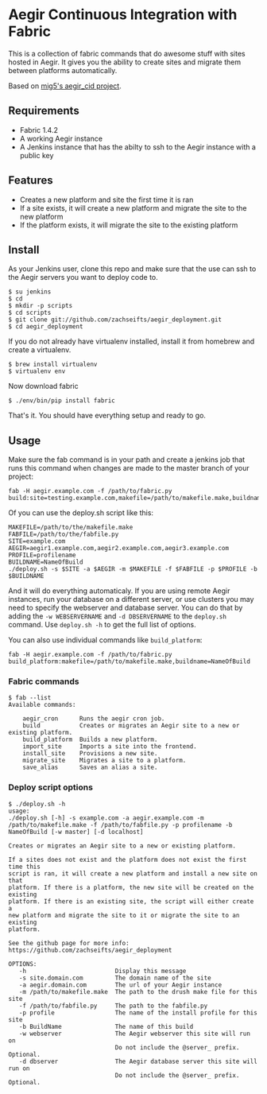 # Aegir Continuous Integration with Fabric

This is a collection of fabric commands that do awesome stuff with sites 
hosted in Aegir. It gives you the ability to create sites and migrate them
between platforms automatically.

Based on [mig5's aegir\_cid project](https://github.com/mig5/aegir_cid).

## Requirements

 - Fabric 1.4.2
 - A working Aegir instance
 - A Jenkins instance that has the abilty to ssh to the Aegir instance with a public key

## Features

 - Creates a new platform and site the first time it is ran
 - If a site exists, it will create a new platform and migrate the site
   to the new platform
 - If the platform exists, it will migrate the site to the existing platform

## Install

As your Jenkins user, clone this repo and make sure that the use can ssh to the
Aegir servers you want to deploy code to.

    $ su jenkins
    $ cd 
    $ mkdir -p scripts
    $ cd scripts
    $ git clone git://github.com/zachseifts/aegir_deployment.git
    $ cd aegir_deployment

If you do not already have virtualenv installed, install it from homebrew and
create a virtualenv.

    $ brew install virtualenv
    $ virtualenv env

Now download fabric

    $ ./env/bin/pip install fabric

That's it. You should have everything setup and ready to go.

## Usage

Make sure the fab command is in your path and create a jenkins job that runs
this command when changes are made to the master branch of your project:

    fab -H aegir.example.com -f /path/to/fabric.py build:site=testing.example.com,makefile=/path/to/makefile.make,buildname=NameOfBuild,webserver=master,dbserver=localhost,profile=ProfileName
 
Of you can use the deploy.sh script like this:

    MAKEFILE=/path/to/the/makefile.make
    FABFILE=/path/to/the/fabfile.py
    SITE=example.com
    AEGIR=aegir1.example.com,aegir2.example.com,aegir3.example.com
    PROFILE=profilename
    BUILDNAME=NameOfBuild
    ./deploy.sh -s $SITE -a $AEGIR -m $MAKEFILE -f $FABFILE -p $PROFILE -b $BUILDNAME

And it will do everything automaticaly. If you are using remote Aegir
instances, run your database on a different server, or use clusters you
may need to specify the webserver and database server. You can do that by
adding the `-w WEBSERVERNAME` and `-d DBSERVERNAME` to the `deploy.sh`
command. Use `deploy.sh -h` to get the full list of options.

You can also use individual commands like `build_platform`:

    fab -H aegir.example.com -f /path/to/fabric.py build_platform:makefile=/path/to/makefile.make,buildname=NameOfBuild

### Fabric commands

    $ fab --list
    Available commands:

        aegir_cron      Runs the aegir cron job.
        build           Creates or migrates an Aegir site to a new or existing platform.
        build_platform  Builds a new platform.
        import_site     Imports a site into the frontend.
        install_site    Provisions a new site.
        migrate_site    Migrates a site to a platform.
        save_alias      Saves an alias a site.

### Deploy script options

    $ ./deploy.sh -h
    usage:
    ./deploy.sh [-h] -s example.com -a aegir.example.com -m /path/to/makefile.make -f /path/to/fabfile.py -p profilename -b NameOfBuild [-w master] [-d localhost]

    Creates or migrates an Aegir site to a new or existing platform.

    If a sites does not exist and the platform does not exist the first time this
    script is ran, it will create a new platform and install a new site on that
    platform. If there is a platform, the new site will be created on the existing
    platform. If there is an existing site, the script will either create a
    new platform and migrate the site to it or migrate the site to an existing
    platform.

    See the github page for more info: https://github.com/zachseifts/aegir_deployment

    OPTIONS:
       -h                         Display this message
       -s site.domain.com         The domain name of the site
       -a aegir.domain.com        The url of your Aegir instance
       -m /path/to/makefile.make  The path to the drush make file for this site
       -f /path/to/fabfile.py     The path to the fabfile.py
       -p profile                 The name of the install profile for this site
       -b BuildName               The name of this build
       -w webserver               The Aegir webserver this site will run on
                                  Do not include the @server_ prefix. Optional.
       -d dbserver                The Aegir database server this site will run on
                                  Do not include the @server_ prefix. Optional.

